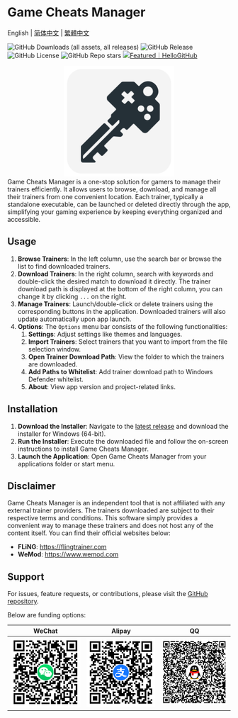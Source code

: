 # Game Cheats Manager

English | [简体中文](./README_CN.md) | [繁體中文](./README_TW.md)

![GitHub Downloads (all assets, all releases)](https://img.shields.io/github/downloads/dyang886/Game-Cheats-Manager/total) ![GitHub Release](https://img.shields.io/github/v/release/dyang886/Game-Cheats-Manager?link=https%3A%2F%2Fgithub.com%2Fdyang886%2FGame-Cheats-Manager%2Freleases%2Flatest) ![GitHub License](https://img.shields.io/github/license/dyang886/Game-Cheats-Manager) ![GitHub Repo stars](https://img.shields.io/github/stars/dyang886/Game-Cheats-Manager?link=https%3A%2F%2Fgithub.com%2Fdyang886%2FGame-Cheats-Manager%2Fstargazers) <a href="https://hellogithub.com/repository/3ca6e8e23401477282ba72d2d8932311" target="_blank"><img src="https://abroad.hellogithub.com/v1/widgets/recommend.svg?rid=3ca6e8e23401477282ba72d2d8932311&claim_uid=UrZOap0AkvuRw7D&theme=small" alt="Featured｜HelloGitHub" /></a>

<div align="center">
    <img src="assets/logo.png" alt="Game Cheats Manager logo" width="250" />
</div>
Game Cheats Manager is a one-stop solution for gamers to manage their trainers efficiently. It allows users to browse, download, and manage all their trainers from one convenient location. Each trainer, typically a standalone executable, can be launched or deleted directly through the app, simplifying your gaming experience by keeping everything organized and accessible.

## Usage

1. **Browse Trainers**: In the left column, use the search bar or browse the list to find downloaded trainers.
2. **Download Trainers**: In the right column, search with keywords and double-click the desired match to download it directly. The trainer download path is displayed at the bottom of the right column, you can change it by clicking `...` on the right.
3. **Manage Trainers**: Launch/double-click or delete trainers using the corresponding buttons in the application. Downloaded trainers will also update automatically upon app launch.
4. **Options**: The `Options` menu bar consists of the following functionalities:
   1. **Settings**: Adjust settings like themes and languages.
   2. **Import Trainers**: Select trainers that you want to import from the file selection window.
   3. **Open Trainer Download Path**: View the folder to which the trainers are downloaded.
   4. **Add Paths to Whitelist**: Add trainer download path to Windows Defender whitelist.
   5. **About**: View app version and project-related links.

## Installation

1. **Download the Installer**: Navigate to the [latest release](https://github.com/dyang886/Game-Cheats-Manager/releases) and download the installer for Windows (64-bit).
2. **Run the Installer**: Execute the downloaded file and follow the on-screen instructions to install Game Cheats Manager.
3. **Launch the Application**: Open Game Cheats Manager from your applications folder or start menu.

## Disclaimer

Game Cheats Manager is an independent tool that is not affiliated with any external trainer providers. The trainers downloaded are subject to their respective terms and conditions. This software simply provides a convenient way to manage these trainers and does not host any of the content itself. You can find their official websites below:

- **FLiNG**: https://flingtrainer.com
- **WeMod**: https://www.wemod.com

## Support

For issues, feature requests, or contributions, please visit the [GitHub repository](https://github.com/dyang886/Game-Cheats-Manager).

Below are funding options:

|                            WeChat                            |                          Alipay                          |                          QQ                          |
| :----------------------------------------------------------: | :------------------------------------------------------: | :--------------------------------------------------: |
| <img src="assets\wechat.png" alt="WeChat Pay" width="200" /> | <img src="assets\alipay.png" alt="Alipay" width="200" /> | <img src="assets\qq.png" alt="QQ Pay" width="200" /> |

